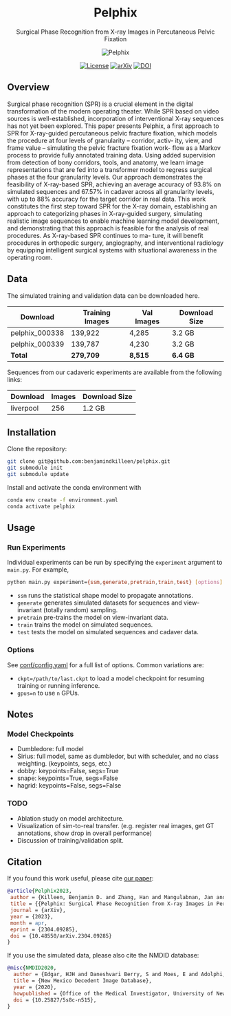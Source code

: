 <div align="center">

# Pelphix

Surgical Phase Recognition from X-ray Images in Percutaneous Pelvic Fixation

![Pelphix](images/procedure_000.gif)

</div>

<div align="center">

<!-- TODO: update links to the arxiv and dataset links. -->
[![License](https://img.shields.io/badge/License-Apache%202.0-blue.svg)](
<https://opensource.org/licenses/Apache-2.0>)
[![arXiv](https://img.shields.io/badge/arXiv-2109.13900-b31b1b.svg)](
<https://arxiv.org/abs/2109.13900>)
[![DOI](https://zenodo.org/badge/DOI/10.5281/zenodo.5555555.svg)](
<https://doi.org/10.5281/zenodo.5555555>)

<div align="left">

## Overview

Surgical phase recognition (SPR) is a crucial element in the digital transformation of the modern operating theater. While SPR based on video sources is well-established, incorporation of interventional X-ray sequences has not yet been explored. This paper presents Pelphix, a first approach to SPR for X-ray-guided percutaneous pelvic fracture fixation, which models the procedure at four levels of granularity – corridor, activ- ity, view, and frame value – simulating the pelvic fracture fixation work- flow as a Markov process to provide fully annotated training data. Using added supervision from detection of bony corridors, tools, and anatomy, we learn image representations that are fed into a transformer model to regress surgical phases at the four granularity levels. Our approach demonstrates the feasibility of X-ray-based SPR, achieving an average accuracy of 93.8% on simulated sequences and 67.57% in cadaver across all granularity levels, with up to 88% accuracy for the target corridor in real data. This work constitutes the first step toward SPR for the X-ray domain, establishing an approach to categorizing phases in X-ray-guided surgery, simulating realistic image sequences to enable machine learning model development, and demonstrating that this approach is feasible for the analysis of real procedures. As X-ray-based SPR continues to ma- ture, it will benefit procedures in orthopedic surgery, angiography, and interventional radiology by equipping intelligent surgical systems with situational awareness in the operating room.

## Data

<!-- TODO: add download links when available. -->

The simulated training and validation data can be downloaded here.

| Download | Training Images | Val Images |  Download Size |
| ------------ | -------- | ------------ | ------------- |
| pelphix_000338 | 139,922 | 4,285 | 3.2 GB |
| pelphix_000339 | 139,787 | 4,230 | 3.2 GB |
| **Total** | **279,709** | **8,515** | **6.4 GB** |

Sequences from our cadaveric experiments are available from the following links:

| Download | Images | Download Size |
| ------------ | -------- | ------------- |
| liverpool | 256 | 1.2 GB |

## Installation

Clone the repository:

```bash
git clone git@github.com:benjamindkilleen/pelphix.git
git submodule init
git submodule update
```

Install and activate the conda environment with

```bash
conda env create -f environment.yaml
conda activate pelphix
```

## Usage

### Run Experiments

Individual experiments can be run by specifying the `experiment` argument to `main.py`. For example,

```bash
python main.py experiment={ssm,generate,pretrain,train,test} [options]
```

- `ssm` runs the statistical shape model to propagate annotations.
- `generate` generates simulated datasets for sequences and view-invariant (totally random) sampling.
- `pretrain` pre-trains the model on view-invariant data.
- `train` trains the model on simulated sequences.
- `test` tests the model on simulated sequences and cadaver data.

### Options

See [conf/config.yaml](/conf/config.yaml) for a full list of options. Common variations are:

- `ckpt=/path/to/last.ckpt` to load a model checkpoint for resuming training or running inference.
- `gpus=n` to use `n` GPUs.

## Notes

### Model Checkpoints

- Dumbledore: full model
- Sirius: full model, same as dumbledor, but with scheduler, and no class weighting. (keypoints, segs, etc.)
- dobby: keypoints=False, segs=True
- snape: keypoints=True, segs=False
- hagrid: keypoints=False, segs=False

### TODO

- Ablation study on model architecture.
- Visualization of sim-to-real transfer. (e.g. register real images, get GT annotations, show drop in overall performance)
- Discussion of training/validation split.

## Citation

If you found this work useful, please cite [our paper](https://arxiv.org/abs/2304.09285):

```bibtex
@article{Pelphix2023,
 author = {Killeen, Benjamin D. and Zhang, Han and Mangulabnan, Jan and Armand, Mehran and Taylor, Russel H. and Osgood, Greg and Unberath, Mathias},
 title = {{Pelphix: Surgical Phase Recognition from X-ray Images in Percutaneous Pelvic Fixation}},
 journal = {arXiv},
 year = {2023},
 month = apr,
 eprint = {2304.09285},
 doi = {10.48550/arXiv.2304.09285}
}
```

If you use the simulated data, please also cite the NMDID database:

```bibtex
@misc{NMDID2020,
  author = {Edgar, HJH and Daneshvari Berry, S and Moes, E and Adolphi, NL and Bridges, P and Nolte, KB},
  title = {New Mexico Decedent Image Database},
  year = {2020},
  howpublished = {Office of the Medical Investigator, University of New Mexico},
  doi = {10.25827/5s8c-n515},
}
```

</div>
